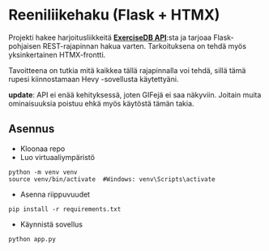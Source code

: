 # Reeniliikehaku (Flask + HTMX)

Projekti hakee harjoitusliikkeitä [**ExerciseDB API**](https://exercisedb-api.vercel.app/docs):sta ja tarjoaa Flask-pohjaisen REST-rajapinnan hakua varten. Tarkoituksena on tehdä myös yksinkertainen HTMX-frontti.

Tavoitteena on tutkia mitä kaikkea tällä rajapinnalla voi tehdä, sillä tämä rupesi kiinnostamaan Hevy -sovellusta käytettyäni.

**update**: API ei enää kehityksessä, joten GIFejä ei saa näkyviin. Joitain muita ominaisuuksia poistuu ehkä myös käytöstä tämän takia.

## Asennus
* Kloonaa repo
* Luo virtuaaliympäristö
```
python -m venv venv
source venv/bin/activate  #Windows: venv\Scripts\activate
```

* Asenna riippuvuudet
```
pip install -r requirements.txt
```
* Käynnistä sovellus
```
python app.py
```